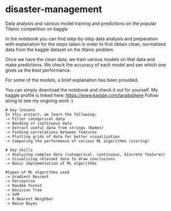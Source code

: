 # disaster-management

Data analysis and various model training and predictions on the popular Titanic competition on kaggle

In the notebook you can find step-by-step data analysis and preparation with explanation for the steps taken in order to first obtain clean, normalized data from the kaggle dataset on the titanic problem.

Once we have the clean data, we train various models on that data and make predictions. We check the accuracy of each model and see which one gives us the best performance.

For some of the models, a brief explanation has been provided.

You can simply download the notebook and check it out for yourself. My kaggle profile is linked here: https://www.kaggle.com/laraibishere Follow along to see my ongoing work :)

    # key lessons
    In this project, we learn the following:
    -> Filter categorical data
    -> Banding of continuous data
    -> Extract useful data from strings (Names)
    -> Finding correlations between features
    -> Plotting grids of data for better visualization
    -> Comparing the performance of various ML algorithms (scoring)

    # key skills
    -> Analyzing complex data (categorical, continuous, discrete features)
    -> Visualizing relevant data to draw conclusions
    -> Basic implementation of ML algorithms

    #types of ML algorithms used
    -> Gradient Descent
    -> Perceptron
    -> Random Forest
    -> Decision Tree
    -> SVM
    -> K-Nearest Neighbor
    -> Naive Bayes

